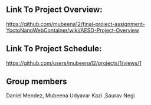 ## Link To Project Overview:

https://github.com/mubeena12/final-project-assignment-YoctoNanoWebContainer/wiki/AESD-Project-Overview

## Link To Project Schedule:
https://github.com/users/mubeena12/projects/1/views/1

## Group members
Daniel Mendez, Mubeena Udyavar Kazi ,Saurav Negi 
